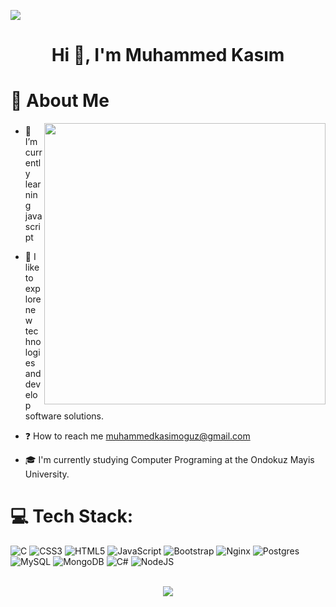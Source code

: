  <img src="https://user-images.githubusercontent.com/74038190/221352995-5ac18bdf-1a19-4f99-bbb6-77559b220470.gif"></img>
<h1 align="center">Hi 👋, I'm Muhammed Kasım</h1>

# 👨 About Me

<img align="right" width="450" src="https://cdn.dribbble.com/users/1162077/screenshots/3848914/programmer.gif">

### <div align="center"> </div>
  

- 🔭  I’m currently learning javascript  
  

- 🌱  I like to explore new technologies and develop software solutions.  
  

- ❓ How to reach me muhammedkasimoguz@gmail.com  
  

- 🎓 I'm currently studying Computer Programing at the Ondokuz Mayis University.  
   



# 💻 Tech Stack:
![C](https://img.shields.io/badge/c-%2300599C.svg?style=for-the-badge&logo=c&logoColor=white) ![CSS3](https://img.shields.io/badge/css3-%231572B6.svg?style=for-the-badge&logo=css3&logoColor=white) ![HTML5](https://img.shields.io/badge/html5-%23E34F26.svg?style=for-the-badge&logo=html5&logoColor=white) ![JavaScript](https://img.shields.io/badge/javascript-%23323330.svg?style=for-the-badge&logo=javascript&logoColor=%23F7DF1E) ![Bootstrap](https://img.shields.io/badge/bootstrap-%23563D7C.svg?style=for-the-badge&logo=bootstrap&logoColor=white) ![Nginx](https://img.shields.io/badge/nginx-%23009639.svg?style=for-the-badge&logo=nginx&logoColor=white) ![Postgres](https://img.shields.io/badge/postgres-%23316192.svg?style=for-the-badge&logo=postgresql&logoColor=white) ![MySQL](https://img.shields.io/badge/mysql-%2300f.svg?style=for-the-badge&logo=mysql&logoColor=white) ![MongoDB](https://img.shields.io/badge/MongoDB-%234ea94b.svg?style=for-the-badge&logo=mongodb&logoColor=white) ![C#](https://img.shields.io/badge/c%23-%23239120.svg?style=for-the-badge&logo=c-sharp&logoColor=white) ![NodeJS](https://img.shields.io/badge/node.js-6DA55F?style=for-the-badge&logo=node.js&logoColor=white)

<br/>  


<div align="center">
<img src="https://komarev.com/ghpvc/?username=kasimoguzz&&style=flat-square" align="center" />
</div> 








  

 

  

 

  




